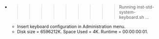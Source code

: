 * >>>>>>>>> Running inst-std-system-keyboard.sh ...
  * Insert keyboard configuration in Administration menu.
  * Disk size = 6596212K. Space Used = 4K. Runtime = 00:00:00:01.
